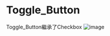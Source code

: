 # Toggle_Button
Toggle_Button繼承了Checkbox
![image](https://github.com/Arbeliwus/Toggle_Button/assets/75787992/19aed649-1944-4e2d-b625-e9cb1ffaeeb0)
